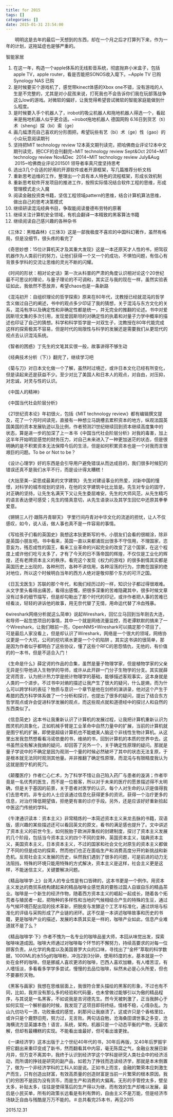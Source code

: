 ```yaml
---
title: for 2015
tags: []
categories: []
date: 2015-01-31 23:54:00
---
```


&emsp;&emsp;明明这是去年的最后一天想到的东西，却在一个月之后才打算列下来，作为一年的计划，这拖延症也是够严重的。

智能家居

1. 在这一年，构造一个apple体系的无线影音系统，彻底抛弃小米盒子，包括apple TV，apple router，看是否能把SONOS收入麾下。~Apple TV 已购Synology NAS 已购
2. 是时候要买个游戏机了，感觉带kinect体感的Xbox one不错，没有游戏的人生是不完整的，尤其是对小屁孩来说，打死我也不会告诉你们我在玩部落战争这么low的游戏。对微软的偏好，让我觉得希望尝试微软的智能家庭能做到什么程度。
3. 是时候要入手个机器人了，irobot的吸尘机器人和拖地机器人得选一个，看起来是拖地机器人似乎更合适。~irobot拖地机器人 德国网购 6.16日到货艺（ti）术（sheng）探（bi）索（ge）
4. 画几幅漂亮自己喜欢的分形图把，希望玩些有艺（bi）术（ge）性（gao）的小众玩意阅读期刊
5. 坚持把MIT technology review 12本英文期刊读完，把哈佛商业评论12本中文期刊读完，把CCF的会刊翻完~MIT technology review Sept&Oct 2014~MIT technology review Nov&Dec  2014~MIT technology review July&Aug  2015~哈佛商业评论201501 领导者率真尺度坚持思考
6. 选出3几个合适的好用的开源软件或者开源框架，写几篇推荐分析文档
7. 重新思考运维的工作，整理出一个具有本人特色的流程框架，形成长效机制
8. 重新思考软件开发项目的推进工作，按照实际情况结合软件工程的思维，形成管理模式走火入魔
9. 阅读金融投资类书籍，坚信工程领域pattern的思维，结合计算机算法思维，做出自己的思考决策模式
10. 继续研读混沌经典书目，争取能阅读曼德布劳特的原著
11. 继续关注计算机安全领域，有机会翻译一本精致的黑客算法书籍
12. 继续阅读自己感兴趣的各种杂书

《三体2：黑暗森林》《三体3》这是一部我极度不喜欢的中国科幻著作，虽然有格局，但是没细节，很头疼的看完了

《奇思妙想：15位计算机天才及其重大发现》这是一本还原天才人性的书，把驾驭机器作为人类前行的努力，让他们获得一个又一个的成功，不惧怕问题，有信心有背景多学科的交流让思维的灵光不断的闪耀。

《时间的形状：相对论史话》第一次从科普的严肃的角度认识相对论这个20世纪最不可思议的理论，与量子理论的不可调和，其实正与我的现在一样，虽然实验表征如此，我依然不愿放弃，希望chaos也是一条新路

《混沌初开：自组织理论的哲学探索》原来在80年代，沈教授已经就混沌的哲学含义做过自己的阐述，书中的观点多少印证了我的猜想，关于混沌与东方文化的关系，混沌有序以及确定性和非确定性都是统一，并无完全的推翻的论述。书中对爱因斯坦文集的多次引用，发现爱因斯坦的对确定性的执着和对量子力学中概率的描述也印证了自己的猜想。科学和科学哲学是一对双生子，沈教授在80年代能完成这样的探索极其不容易，但是时代的局限性与科学的发展还是需要我们从更现代的视点去认识混沌系统。

《智者的困惑》丁先生的文笔其实很一般，故事讲得不够生动

《经典技术分析（下）》翻完了，继续学习吧

《菊与刀》对日本文化做一个了解，虽然时过境迁，或许日本文化已经有所变化，但是读起来还是获益不少。至少对比了美国人和日本人的观点，对自由，对压抑，对忠诚，对灵与性的认识。

《中国人的精神》

《中国当代社会阶层分析》

《21世纪资本论》年初很火，包括《MIT technology review》都有编辑撰文提及，花了一个月时间读完，直接有一种想立马跳槽去累积资本的地方，纵观法国英国美国的资本发展轨迹以及比例，作者预测21世纪继续回到资本继续高度集中的状态，算是进一步的加深了上一本书《中国当代社会阶层分析》对我的毒害，加上这半年开始明显感觉的财务压力，对自己未来进入了一种更加迷茫的状态，但是很明确的是不积累资本无法保障今后的生活，但是如何积累资本也是一个对我而言很艰巨的问题。To be or Not to be？

《设计心理学》好的东西是会引导用户避免错误从而达成目的，我们很多时候犯的错误还真不是我们水平不行，而是设计得太糟糕！

《大拙至美--梁思成最美的文字建筑》 先生对建设事业的热爱，对新中国的憧憬，对科学的城市规划的坚持，在他的文字建筑中比比皆是。先生对专业的固守，对正确的坚持，让先生名满天下又让先生委屈难安。先生的大师风范，从先生精巧的语言表达便可感受；先生的情真意切，从先生语录以及其学生回忆中还原其拳拳爱意。

《锵锵三人行·跟陈丹青聊天》 字里行间丹青对中华文化的流逝的担忧，让人不仅感叹，如今，说人话，做人事也真不是一件容易的事情。

《写给孩子们看的英国史》我想这本狄更斯写的书，小朋友们会看的很糊涂，除非是英国小朋友吧。书中看来，英国一直以来都涌现出很多不守信用，不理国家，恣意妄为，残忍成性的国王，看来工业革命的兴起完全的改变了这个国家，在这个程度上或许他们吃亏太多了，才有了今天的日不落帝国的辉煌，不仅仅是工业化的辉煌，还有老牌资本主义的秩序。看完这个发现《权力的游戏》的很多剧情其实都是英国历史上出现的，各种刑罚，各种不讲信用，各种淫荡的行为，宗教在国家的绝对地位，所以这个时候明白当年的西方人绝对是敬仰那个东方的可汗之国。

《日瓦戈医生》苏联的那个年代，和我们经历过的一样，知识分子都过得很艰难。从文字里头看得出痛苦，看得出感慨，把很多深重的苦难隐藏其中，很多时候文章没有过多的细节描写，但是却勾勒出了那个时代的印记，或许作者把人事的苦难已经看淡，轻轻的讲诉他的故事，用无奈代替了无情，用命运代替了冷血残暴。

《wireshark网络分析就这么简单》说起Wireshark，回忆立马回到当年刚去大连，和导师一起忽悠项目的事情，其中一个就是网络流量监控，而老谭默默的搞来了一个Wireshark，让我们眼前一亮，OpenNMS+Wireshark可以搞定那个项目了，可是最后人家没看上，但是却认识了Wireshark，网络是一个很大的领域，网络协议更是一个大坑，公司的挖坑填水更是一个个的陷阱 。其实这书讲的很简单，那是因为作者似乎都明白了这些协议，懂了这些个RFC的恩怨情仇，无他的，有价值的的一本书，但是不适合入门！

《生命是什么》薛定谔的作品的合集，虽然是量子物理学家，但是植物学家的父亲无异是引导他进入生物学的导师，或许从此开辟一门分子生物学的分支。其实就薛定谔而言，认为统计热力学是统计物理学的基础，能够描述客观事实，这本身就是人类的一个进步。不过书中对熵的描述让我产生了很大的疑问，什么是熵，而为什么可以跨学科的表征？物质与意识一个章节是他在剑桥的演讲录，他对这个产生于希腊的西方科学体系做了一个分析和探讨，也提出了很多的疑问，提出了结合东方哲学观点或许会促进科学发展的观点，而这些观点就和道德经中的探讨人和自然的东西类似了。

《信息简史》这本书让我重新认识了计算机的发展过程，让我把计算机重新认识为图灵机的具象化，正如机械手臂是工业革命中自然力量中的扩展，当前的计算机就是图宁机的扩展，即使是超级计算机也不能媲美人脑这个非线性生物计算机。从这里出发我忽然想看看冯诺依曼的书，维纳的书，回到计算机的本质的世界中去。这书虽然没有解决我熵的疑问，却回答了另外一个，关于确定性原理的疑问。那就是量子学说中的不确定是因为观测一个量的时候必然破坏了其中的状态无法复原，于是根本就无法同时观测其他量。并非推翻了确定性原理，而混沌与有限精度我认为这就是图宁机的死穴。

《颠覆医疗》作者仁心仁术，为了科学不惜让自己陷入药厂与患者的漩涡；作者毕竟是一名优秀的医生，而不是一位极客，所以对于未来的医疗的愿景描述得不太明确，但是关于基因的前景，关于患者对医学的认识，每个人对生命的认识是值得我们去思考的。非专业的人士应该通过信息化获得更多的资讯，获得一个治疗更多的信息，对治疗降低期望值，拒绝更有害的诊疗手段。另外，还是应该好好重新拾起中医这门传统的学科。

《牛津通识读本：资本主义》非常精炼的一本简述资本主义来龙去脉的书籍，双语版，感兴趣的某些描述还可以看回英文的原文，看书的满足感也提升了。文中讲述了资本主义的前世今生，如何脱胎于欧洲非集权的封建制度，探讨了资本主义发展的几个阶段，包括当今资本主义的四个不同的变种，英国资本主义，瑞典资本主义，美国资本主义，日本资本主义，不过的国家和社会文化对原生的资本主义都做了不同的但是成功的探索，然而他们也正在面临生产和消费高度分开的新挑战和新危机。反观社会主义发展的历史，纵然我们遇到了很多的问题，可是前进的动力无法阻挡，特殊的环境只能用特殊的方式解决，资本主义是这样，社会主义更是这样，不能迷信主义，关键要解决问题。

《精品咖啡学·上》台湾人的专业性是有口皆碑的，这本书更是一个例作。用资本主义发达的商贸系统构建起来的精品咖啡业感觉真的要胜过国人自娱自乐的精品茶业。咖啡是一个新生的经济作物，随着西方资本主义的崛起一起成长，随着各个拓荒者与殖民者一起，把物种的多样性和当地的气候相结合产生的特殊的生豆，通过与气候环境匹配出现的技术革新，把脱皮与发酵这个工艺半标准化，通过烘培与标准化的评级与采购形成了产业链的闭环。这不仅是一本讲述咖啡故事和历史的书籍，更是咖啡产业的描述，发展的本质其实是一样的，咖啡产业如此，信息产业难道就不是了么？

《精品咖啡学·下》作者不愧为一名专业的咖啡品鉴大师，本回从味觉出发，探索咖啡味道成因。咖啡大师通过对咖啡每个环节的不懈努力，持续高要求的对每一位顾客负责。从化学的角度以及美国普罗大众的口味，寻找出了“金杯”萃取的科学数据，1000ML的水55g的咖啡粉，冲泡2到3分钟，使用85度的水，基本就是一个处在金杯的咖啡。但是挪威人喜欢更浓的咖啡，巴西人喜欢加糖，有人嗜苦涩，有人嗜恬淡，多看看多学学多尝试，慢慢的去品位咖啡，纵然未必是心头所爱，但也不要暴殄天物。

《黑客与画家》我想在思维层面上，我很符合里头描绘的黑客的形象，不过也有不同，比如，我并没有那么多的经验和代码量，也未曾做过能够引以为傲的精品程序，与其说是一名黑客，不如说我是吉诃德先生。然今天被刺激了，正当我醉心于如何实现一个解析器的时候，我发现了这项目即将终结，情绪不稳，心情杂乱。为山九仞功亏一溃，功败垂成的感觉，刹那间让我崩溃了。这或许只是个香格里拉，或许只是个鹿野旧苑，努力过，无言败。两句话自勉，沧海桑田谓世事之多变，沧海横流方显英雄本色！语言，系统，架构，机器只是一个动态平衡的产物，无最优解，但却有最糟糕的实现。不能看出谁最好，但可看出谁更挫。

《一课经济学》这本出版于上个世纪40年代的书，30年后再版，又40年后罗振宇把它翻出来重印变成了新书，然而翻看其中内容，毫无陈腐之气，金融业发展日新月异，但万变不离其中，我终于认识到经济学这个学科是研究人类社会中的经济活动，而所谓的挣钱是研究的副产品，如若为了挣钱而选读经济学，那就是本末倒置了，做为一个非经济学科的工科人如是说。正如书上而言，金融的繁荣本应刺激生产而生，只有创造出财富，有效高质量的创造财富是当前一片繁荣的根本原因，我们的穷困不是因为没有货币，而是生产和消费的大偏离。无形的手管控太多，壁垒太多，补贴太多，往往是使得落后的生产得以为继，而有效的生产却难以发展，最后是小民买单，所有的政策长远看是有利有弊的，自由主义不是万能，但是经济市场缺乏自由与残酷是万万不能的。＃总共看完25本书，再见2015

2015.12.31
